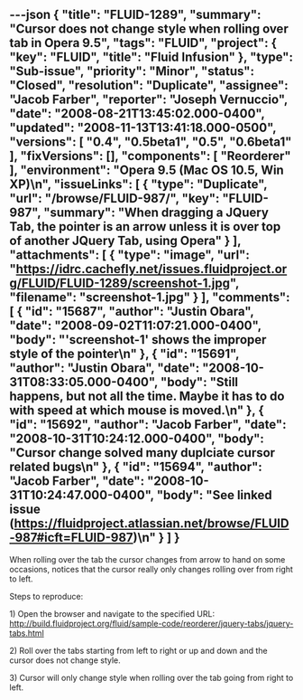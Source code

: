 ---json
{
  "title": "FLUID-1289",
  "summary": "Cursor does not change style when rolling over tab in Opera 9.5",
  "tags": "FLUID",
  "project": {
    "key": "FLUID",
    "title": "Fluid Infusion"
  },
  "type": "Sub-issue",
  "priority": "Minor",
  "status": "Closed",
  "resolution": "Duplicate",
  "assignee": "Jacob Farber",
  "reporter": "Joseph Vernuccio",
  "date": "2008-08-21T13:45:02.000-0400",
  "updated": "2008-11-13T13:41:18.000-0500",
  "versions": [
    "0.4",
    "0.5beta1",
    "0.5",
    "0.6beta1"
  ],
  "fixVersions": [],
  "components": [
    "Reorderer"
  ],
  "environment": "Opera 9.5 (Mac OS 10.5, Win XP)\n",
  "issueLinks": [
    {
      "type": "Duplicate",
      "url": "/browse/FLUID-987/",
      "key": "FLUID-987",
      "summary": "When dragging a JQuery Tab, the pointer is an arrow unless it is over top of another JQuery Tab, using Opera"
    }
  ],
  "attachments": [
    {
      "type": "image",
      "url": "https://idrc.cachefly.net/issues.fluidproject.org/FLUID/FLUID-1289/screenshot-1.jpg",
      "filename": "screenshot-1.jpg"
    }
  ],
  "comments": [
    {
      "id": "15687",
      "author": "Justin Obara",
      "date": "2008-09-02T11:07:21.000-0400",
      "body": "'screenshot-1' shows the improper style of the pointer\n"
    },
    {
      "id": "15691",
      "author": "Justin Obara",
      "date": "2008-10-31T08:33:05.000-0400",
      "body": "Still happens, but not all the time. Maybe it has to do with speed at which mouse is moved.\n"
    },
    {
      "id": "15692",
      "author": "Jacob Farber",
      "date": "2008-10-31T10:24:12.000-0400",
      "body": "Cursor change solved many duplciate cursor related bugs\n"
    },
    {
      "id": "15694",
      "author": "Jacob Farber",
      "date": "2008-10-31T10:24:47.000-0400",
      "body": "See linked issue (<https://fluidproject.atlassian.net/browse/FLUID-987#icft=FLUID-987>)\n"
    }
  ]
}
---
When rolling over the tab the cursor changes from arrow to hand on some occasions, notices that the cursor really only changes rolling over from right to left.&#x20;

Steps to reproduce:&#x20;

1\) Open the browser and navigate to the specified URL: \
<http://build.fluidproject.org/fluid/sample-code/reorderer/jquery-tabs/jquery-tabs.html>

2\) Roll over the tabs starting from left to right or up and down and the cursor does not change style.&#x20;

3\) Cursor will only change style when rolling over the tab going from right to left.&#x20;

        